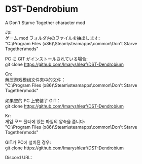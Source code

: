 # DST-Dendrobium
A Don't Starve Together character mod

Jp:  
ゲーム mod フォルダ内のファイルを抽出します:  
"C:\Program Files (x86)\Steam\steamapps\common\Don't Starve Together\mods"

PC に GIT がインストールされている場合:  
git clone https://github.com/Imaryshleaf/DST-Dendrobium


Cn:  
解压游戏模组文件夹中的文件：  
"C:\Program Files (x86)\Steam\steamapps\common\Don't Starve Together\mods"

如果您的 PC 上安装了 GIT：  
git clone https://github.com/Imaryshleaf/DST-Dendrobium

Kr:  
게임 모드 폴더에 있는 파일의 압축을 풉니다:  
"C:\Program Files (x86)\Steam\steamapps\common\Don't Starve Together\mods"

GIT가 PC에 설치된 경우:  
git clone https://github.com/Imaryshleaf/DST-Dendrobium


Discord URL:  
